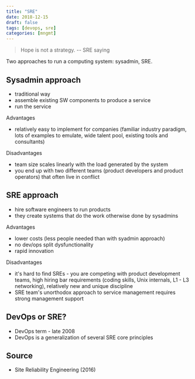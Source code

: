```yaml
---
title: "SRE"
date: 2018-12-15
draft: false
tags: [devops, sre]
categories: [mngmt]
---
```


> Hope is not a strategy. -- SRE saying

Two approaches to run a computing system: sysadmin, SRE.

## Sysadmin approach

* traditional way
* assemble existing SW components to produce a service
* run the service

Advantages

* relatively easy to implement for companies (familiar industry paradigm, lots
  of examples to emulate, wide talent pool, existing tools and consultants)

Disadvantages

* team size scales linearly with the load generated by the system
* you end up with two different teams (product developers and product
  operators) that often live in conflict

## SRE approach

* hire software engineers to run products
* they create systems that do the work otherwise done by sysadmins

Advantages

* lower costs (less people needed than with syadmin approach)
* no dev/ops split dysfunctionality
* rapid innovation

Disadvantages

* it's hard to find SREs - you are competing with product development teams,
  high hiring bar requirements (coding skills, Unix internals, L1 - L3
  networking), relatively new and unique discipline
* SRE team's unorthodox approach to service management requires strong
  management support

## DevOps or SRE?

* DevOps term - late 2008
* DevOps is a generalization of several SRE core principles

## Source

* Site Reliability Engineering (2016)
